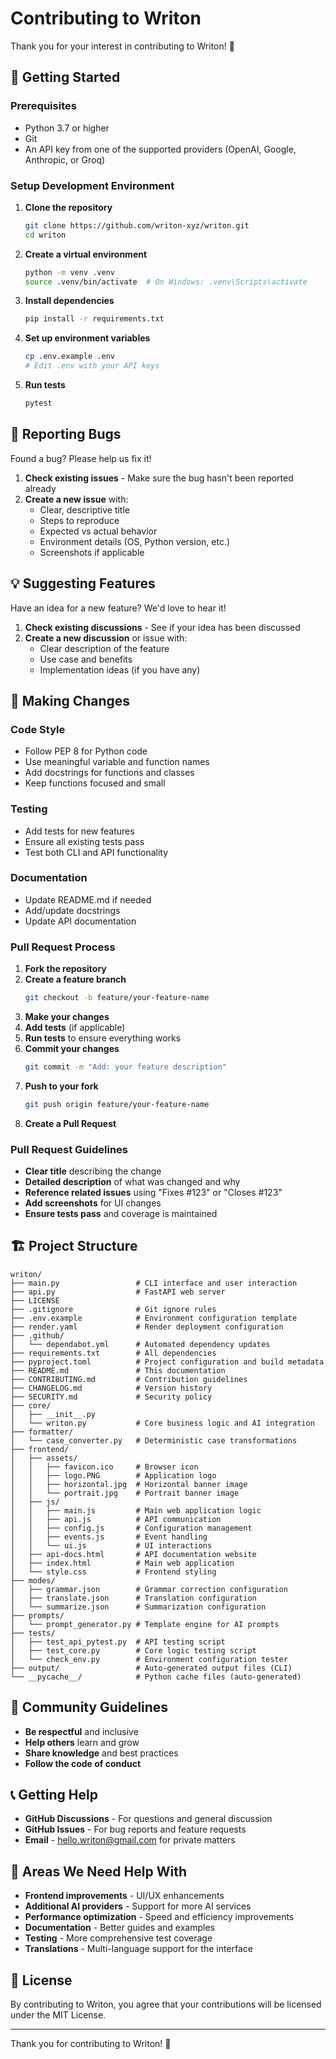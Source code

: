 # Contributing to Writon

Thank you for your interest in contributing to Writon! 🎉

## 🚀 Getting Started

### Prerequisites
- Python 3.7 or higher
- Git
- An API key from one of the supported providers (OpenAI, Google, Anthropic, or Groq)

### Setup Development Environment

1. **Clone the repository**
   ```bash
   git clone https://github.com/writon-xyz/writon.git
   cd writon
   ```

2. **Create a virtual environment**
   ```bash
   python -m venv .venv
   source .venv/bin/activate  # On Windows: .venv\Scripts\activate
   ```

3. **Install dependencies**
   ```bash
   pip install -r requirements.txt
   ```

4. **Set up environment variables**
   ```bash
   cp .env.example .env
   # Edit .env with your API keys
   ```

5. **Run tests**
   ```bash
   pytest
   ```

## 🐛 Reporting Bugs

Found a bug? Please help us fix it!

1. **Check existing issues** - Make sure the bug hasn't been reported already
2. **Create a new issue** with:
   - Clear, descriptive title
   - Steps to reproduce
   - Expected vs actual behavior
   - Environment details (OS, Python version, etc.)
   - Screenshots if applicable

## 💡 Suggesting Features

Have an idea for a new feature? We'd love to hear it!

1. **Check existing discussions** - See if your idea has been discussed
2. **Create a new discussion** or issue with:
   - Clear description of the feature
   - Use case and benefits
   - Implementation ideas (if you have any)

## 🔧 Making Changes

### Code Style
- Follow PEP 8 for Python code
- Use meaningful variable and function names
- Add docstrings for functions and classes
- Keep functions focused and small

### Testing
- Add tests for new features
- Ensure all existing tests pass
- Test both CLI and API functionality

### Documentation
- Update README.md if needed
- Add/update docstrings
- Update API documentation

### Pull Request Process

1. **Fork the repository**
2. **Create a feature branch**
   ```bash
   git checkout -b feature/your-feature-name
   ```
3. **Make your changes**
4. **Add tests** (if applicable)
5. **Run tests** to ensure everything works
6. **Commit your changes**
   ```bash
   git commit -m "Add: your feature description"
   ```
7. **Push to your fork**
   ```bash
   git push origin feature/your-feature-name
   ```
8. **Create a Pull Request**

### Pull Request Guidelines

- **Clear title** describing the change
- **Detailed description** of what was changed and why
- **Reference related issues** using "Fixes #123" or "Closes #123"
- **Add screenshots** for UI changes
- **Ensure tests pass** and coverage is maintained

## 🏗️ Project Structure

```
writon/
├── main.py                 # CLI interface and user interaction
├── api.py                  # FastAPI web server
├── LICENSE
├── .gitignore              # Git ignore rules
├── .env.example            # Environment configuration template
├── render.yaml             # Render deployment configuration
├── .github/
│   └── dependabot.yml      # Automated dependency updates
├── requirements.txt        # All dependencies
├── pyproject.toml          # Project configuration and build metadata
├── README.md               # This documentation
├── CONTRIBUTING.md         # Contribution guidelines
├── CHANGELOG.md            # Version history
├── SECURITY.md             # Security policy
├── core/
│   ├── __init__.py
│   └── writon.py           # Core business logic and AI integration
├── formatter/
│   └── case_converter.py   # Deterministic case transformations
├── frontend/
│   ├── assets/
│   │   ├── favicon.ico     # Browser icon
│   │   ├── logo.PNG        # Application logo
│   │   ├── horizontal.jpg  # Horizontal banner image
│   │   └── portrait.jpg    # Portrait banner image
│   ├── js/
│   │   ├── main.js         # Main web application logic
│   │   ├── api.js          # API communication
│   │   ├── config.js       # Configuration management
│   │   ├── events.js       # Event handling
│   │   └── ui.js           # UI interactions
│   ├── api-docs.html       # API documentation website
│   ├── index.html          # Main web application
│   └── style.css           # Frontend styling
├── modes/
│   ├── grammar.json        # Grammar correction configuration
│   ├── translate.json      # Translation configuration
│   └── summarize.json      # Summarization configuration
├── prompts/
│   └── prompt_generator.py # Template engine for AI prompts
├── tests/
│   ├── test_api_pytest.py  # API testing script
│   ├── test_core.py        # Core logic testing script
│   └── check_env.py        # Environment configuration tester
├── output/                 # Auto-generated output files (CLI)
└── __pycache__/            # Python cache files (auto-generated)
```

## 🤝 Community Guidelines

- **Be respectful** and inclusive
- **Help others** learn and grow
- **Share knowledge** and best practices
- **Follow the code of conduct**

## 📞 Getting Help

- **GitHub Discussions** - For questions and general discussion
- **GitHub Issues** - For bug reports and feature requests
- **Email** - hello.writon@gmail.com for private matters

## 🎯 Areas We Need Help With

- **Frontend improvements** - UI/UX enhancements
- **Additional AI providers** - Support for more AI services
- **Performance optimization** - Speed and efficiency improvements
- **Documentation** - Better guides and examples
- **Testing** - More comprehensive test coverage
- **Translations** - Multi-language support for the interface

## 📜 License

By contributing to Writon, you agree that your contributions will be licensed under the MIT License.

---

Thank you for contributing to Writon! 🙏
